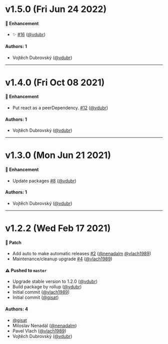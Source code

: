 # v1.5.0 (Fri Jun 24 2022)

#### 🚀 Enhancement

- :sparkles: [#16](https://github.com/gisat-panther/ptr-locales/pull/16) ([@vdubr](https://github.com/vdubr))

#### Authors: 1

- Vojtěch Dubrovský ([@vdubr](https://github.com/vdubr))

---

# v1.4.0 (Fri Oct 08 2021)

#### 🚀 Enhancement

- Put react as a peerDependency. [#12](https://github.com/gisat-panther/ptr-locales/pull/12) ([@vdubr](https://github.com/vdubr))

#### Authors: 1

- Vojtěch Dubrovský ([@vdubr](https://github.com/vdubr))

---

# v1.3.0 (Mon Jun 21 2021)

#### 🚀 Enhancement

- Update packages [#8](https://github.com/gisat-panther/ptr-locales/pull/8) ([@vdubr](https://github.com/vdubr))

#### Authors: 1

- Vojtěch Dubrovský ([@vdubr](https://github.com/vdubr))

---

# v1.2.2 (Wed Feb 17 2021)

#### 🐾 Patch

- Add auto to make automatic releases [#2](https://github.com/gisat-panther/ptr-locales/pull/2) ([@nenadalm](https://github.com/nenadalm) [@vlach1989](https://github.com/vlach1989))
- Maintenance/cleanup upgrade [#4](https://github.com/gisat-panther/ptr-locales/pull/4) ([@vlach1989](https://github.com/vlach1989))

#### ⚠️ Pushed to `master`

- Upgrade stable version to 1.2.0 ([@vdubr](https://github.com/vdubr))
- Build package by rollup ([@vdubr](https://github.com/vdubr))
- Initial commit ([@vlach1989](https://github.com/vlach1989))
- Initial commit ([@gisat](https://github.com/gisat))

#### Authors: 4

- [@gisat](https://github.com/gisat)
- Miloslav Nenadál ([@nenadalm](https://github.com/nenadalm))
- Pavel Vlach ([@vlach1989](https://github.com/vlach1989))
- Vojtěch Dubrovský ([@vdubr](https://github.com/vdubr))
